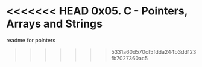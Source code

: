 <<<<<<< HEAD
0x05. C - Pointers, Arrays and Strings
=======
readme for pointers
>>>>>>> 5331a60d570cf5fdda244b3dd123fb7027360ac5
